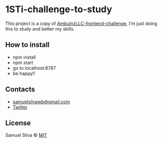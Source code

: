 # 1STi-challenge-to-study

This project is a copy of [AmbulnzLLC-frontend-challenge](https://github.com/AmbulnzLLC/frontend-challenge), I'm just doing this to study and better my skills.

## How to install

- npm install
- npm start
- go to localhost:8787
- be happy!!

## Contacts

- samuelsilvawb@gmail.com
- [Twitter](https://twitter.com/samuelsilvadev)


## License

Samuel Silva &copy; [MIT](https://github.com/samuelsilvadev/AmbulnzLLC-challenge-to-study/blob/master/LICENSE.md)
